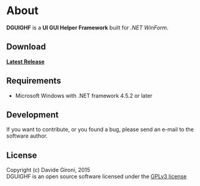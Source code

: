 About
===

**DGUIGHF** is a **UI GUI Helper Framework** built for *.NET WinForm*.

## Download

**[Latest Release](../../releases/latest)**

## Requirements

* Microsoft Windows with .NET framework 4.5.2 or later

## Development

If you want to contribute, or you found a bug, please send an e-mail to the software author.

## License

Copyright (c) Davide Gironi, 2015  
DGUIGHF is an open source software licensed under the [GPLv3 license](http://opensource.org/licenses/GPL-3.0)
